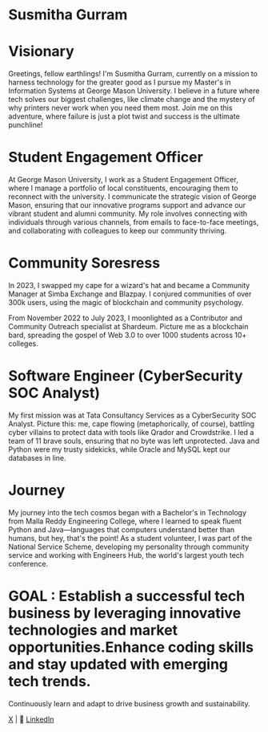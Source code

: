 # Susmitha Gurram

# Visionary

Greetings, fellow earthlings! I'm Susmitha Gurram, currently on a mission to harness technology for the greater good as I pursue my Master's in Information Systems at George Mason University. I believe in a future where tech solves our biggest challenges, like climate change and the mystery of why printers never work when you need them most. Join me on this adventure, where failure is just a plot twist and success is the ultimate punchline!

# Student Engagement Officer

At George Mason University, I work as a Student Engagement Officer, where I manage a portfolio of local constituents, encouraging them to reconnect with the university. I communicate the strategic vision of George Mason, ensuring that our innovative programs support and advance our vibrant student and alumni community. My role involves connecting with individuals through various channels, from emails to face-to-face meetings, and collaborating with colleagues to keep our community thriving.

# Community Soresress

In 2023, I swapped my cape for a wizard's hat and became a Community Manager at Simba Exchange and Blazpay. I conjured communities of over 300k users, using the magic of blockchain and community psychology.

From November 2022 to July 2023, I moonlighted as a Contributor and Community Outreach specialist at Shardeum. Picture me as a blockchain bard, spreading the gospel of Web 3.0 to over 1000 students across 10+ colleges.

# Software Engineer (CyberSecurity SOC Analyst)

My first mission was at Tata Consultancy Services as a CyberSecurity SOC Analyst. Picture this: me, cape flowing (metaphorically, of course), battling cyber villains to protect data with tools like Qrador and Crowdstrike. I led a team of 11 brave souls, ensuring that no byte was left unprotected. Java and Python were my trusty sidekicks, while Oracle and MySQL kept our databases in line.

# Journey

My journey into the tech cosmos began with a Bachelor's in Technology from Malla Reddy Engineering College, where I learned to speak fluent Python and Java—languages that computers understand better than humans, but hey, that's the point! As a student volunteer, I was part of the National Service Scheme, developing my personality through community service and working with Engineers Hub, the world's largest youth tech conference.

# GOAL : Establish a successful tech business by leveraging innovative technologies and market opportunities.Enhance coding skills and stay updated with emerging tech trends.
Continuously learn and adapt to drive business growth and sustainability.

[X](https://x.com/Susmitha1399) | 💼 [LinkedIn](https://www.linkedin.com/in/susmithagurram/)

